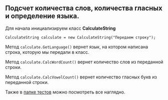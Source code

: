 ## Подсчет количества слов, количества гласных и определение языка.

Для начала инициализируем класс **CalculateString** 

```CalculateString calculate = new CalculateString("Передаем строку");```

Метод ```calculate.GetLanguage()``` вернет язык, на котором написана строка, которую мы передали в класс.

Метод ```calculate.CalcWordCount()``` вернет количество слов из переданной строки.

Метод ```calculate.CalcVowelCount()``` вернет количество гласных букв из переданной строки.

Также в [папке тестов](https://github.com/Skuybedin/CalculateString/tree/main/CalculateStringConsole.Tests) можно посмотреть все наглядно.
